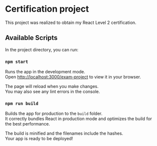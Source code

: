 # Certification project

This project was realized to obtain my React Level 2 certification.

## Available Scripts

In the project directory, you can run:

### `npm start`

Runs the app in the development mode.\
Open [http://localhost:3000/exam-project](http://localhost:3000/exam-project) to view it in your browser.

The page will reload when you make changes.\
You may also see any lint errors in the console.

### `npm run build`

Builds the app for production to the `build` folder.\
It correctly bundles React in production mode and optimizes the build for the best performance.

The build is minified and the filenames include the hashes.\
Your app is ready to be deployed!
